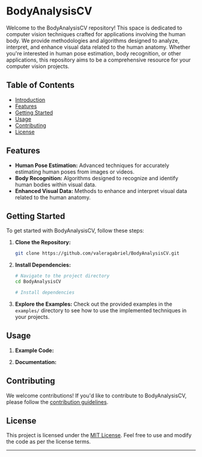 # BodyAnalysisCV

Welcome to the BodyAnalysisCV repository! This space is dedicated to computer vision techniques crafted for applications involving the human body. We provide methodologies and algorithms designed to analyze, interpret, and enhance visual data related to the human anatomy. Whether you're interested in human pose estimation, body recognition, or other applications, this repository aims to be a comprehensive resource for your computer vision projects.

## Table of Contents

- [Introduction](#bodyanalysiscv)
- [Features](#features)
- [Getting Started](#getting-started)
- [Usage](#usage)
- [Contributing](#contributing)
- [License](#license)

## Features

- **Human Pose Estimation:** Advanced techniques for accurately estimating human poses from images or videos.
- **Body Recognition:** Algorithms designed to recognize and identify human bodies within visual data.
- **Enhanced Visual Data:** Methods to enhance and interpret visual data related to the human anatomy.

## Getting Started

To get started with BodyAnalysisCV, follow these steps:

1. **Clone the Repository:**
    ```bash
    git clone https://github.com/valeragabriel/BodyAnalysisCV.git
    ```

2. **Install Dependencies:**
    ```bash
    # Navigate to the project directory
    cd BodyAnalysisCV

    # Install dependencies 
    ```

3. **Explore the Examples:**
    Check out the provided examples in the `examples/` directory to see how to use the implemented techniques in your projects.

## Usage

1. **Example Code:**


2. **Documentation:**


## Contributing

We welcome contributions! If you'd like to contribute to BodyAnalysisCV, please follow the [contribution guidelines](CONTRIBUTING.md).

## License

This project is licensed under the [MIT License](LICENSE). Feel free to use and modify the code as per the license terms.

---